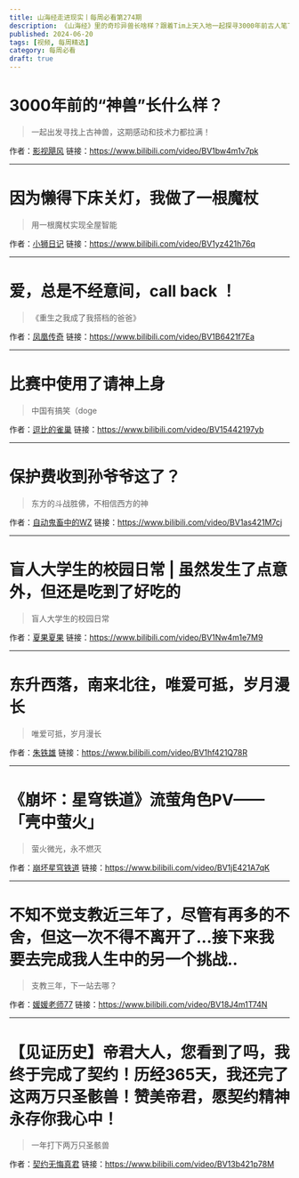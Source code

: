 ```yaml
---
title: 山海经走进现实丨每周必看第274期
description: 《山海经》里的奇珍异兽长啥样？跟着Tim上天入地一起探寻3000年前古人笔下的上古神兽！
published: 2024-06-20
tags: [视频, 每周精选]
category: 每周必看
draft: true
---
```


# 3000年前的“神兽”长什么样？
> 一起出发寻找上古神兽，这期感动和技术力都拉满！

作者：[影视飓风](https://space.bilibili.com/946974)
链接：https://www.bilibili.com/video/BV1bw4m1v7pk

---

# 因为懒得下床关灯，我做了一根魔杖
> 用一根魔杖实现全屋智能

作者：[小狮日记](https://space.bilibili.com/444728505)
链接：https://www.bilibili.com/video/BV1yz421h76q

---

# 爱，总是不经意间，call back ！
> 《重生之我成了我搭档的爸爸》

作者：[凤凰传奇](https://space.bilibili.com/1646036311)
链接：https://www.bilibili.com/video/BV1B6421f7Ea

---

# 比赛中使用了请神上身
> 中国有搞笑（doge

作者：[逗比的雀巢](https://space.bilibili.com/5294454)
链接：https://www.bilibili.com/video/BV15442197yb

---

# 保护费收到孙爷爷这了？
> 东方的斗战胜佛，不相信西方的神

作者：[自动鬼畜中的WZ](https://space.bilibili.com/16054375)
链接：https://www.bilibili.com/video/BV1as421M7cj

---

# 盲人大学生的校园日常 | 虽然发生了点意外，但还是吃到了好吃的
> 盲人大学生的校园日常

作者：[夏果夏果](https://space.bilibili.com/344753240)
链接：https://www.bilibili.com/video/BV1Nw4m1e7M9

---

# 东升西落，南来北往，唯爱可抵，岁月漫长
> 唯爱可抵，岁月漫长

作者：[朱铁雄](https://space.bilibili.com/30139938)
链接：https://www.bilibili.com/video/BV1hf421Q78R

---

# 《崩坏：星穹铁道》流萤角色PV——「壳中萤火」
> 萤火微光，永不燃灭

作者：[崩坏星穹铁道](https://space.bilibili.com/1340190821)
链接：https://www.bilibili.com/video/BV1jE421A7qK

---

# 不知不觉支教近三年了，尽管有再多的不舍，但这一次不得不离开了...接下来我要去完成我人生中的另一个挑战..
> 支教三年，下一站去哪？

作者：[媛媛老师77](https://space.bilibili.com/2063388654)
链接：https://www.bilibili.com/video/BV18J4m1T74N

---

# 【见证历史】帝君大人，您看到了吗，我终于完成了契约！历经365天，我还完了这两万只圣骸兽！赞美帝君，愿契约精神永存你我心中！
> 一年打下两万只圣骸兽

作者：[契约无悔真君](https://space.bilibili.com/544119898)
链接：https://www.bilibili.com/video/BV13b421p78M

